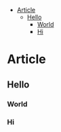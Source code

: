 <!-- START doctoc generated TOC please keep comment here to allow auto update -->
<!-- DON'T EDIT THIS SECTION, INSTEAD RE-RUN doctoc TO UPDATE -->


- [Article](#article)
  - [Hello](#hello)
    - [World](#world)
    - [Hi](#hi)

<!-- END doctoc generated TOC please keep comment here to allow auto update -->


# Article


## Hello

### World

### Hi



